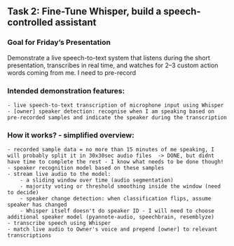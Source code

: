 ## Task 2: Fine-Tune Whisper, build a speech-controlled assistant

### Goal for Friday’s Presentation

Demonstrate a live speech-to-text system that listens during the short presentation, transcribes in real time, and watches for 2–3 custom action words coming from me. I need to pre-record

### Intended demonstration features:

    - live speech-to-text transcription of microphone input using Whisper
    - [owner] speaker detection: recognise when I am speaking based on pre-recorded samples and indicate the speaker during the transcription

### How it works? - simplified overview:

    - recorded sample data = no more than 15 minutes of me speaking, I will probably split it in 30x30sec audio files  -> DONE, but didnt have time to complete the rest - I know what needs to be done though!
    - speaker recognition model based on these samples
    - stream live audio to the model:
        - a sliding window over time (audio segmentation)
        - majority voting or threshold smoothing inside the window (need to decide)
        - speaker change detection: when classification flips, assume speaker has changed
        - Whisper itself doesn't do speaker ID - I will need to choose additional speaker model (pyannote-audio, speechbrain, resemblyze)
    - transcribe speech using Whisper
    - match live audio to Owner's voice and prepend [owner] to relevant transcriptions
